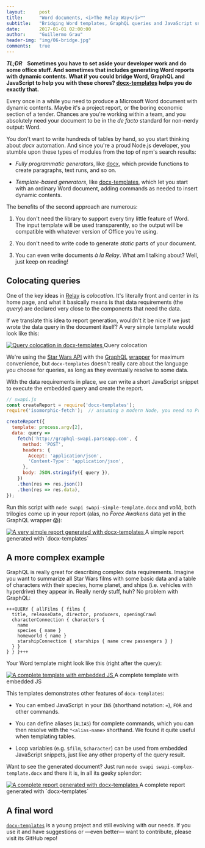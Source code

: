 ```yaml
---
layout:     post
title:      "Word documents, <i>The Relay Way</i>™"
subtitle:   "Bridging Word templates, GraphQL queries and JavaScript snippets"
date:       2017-01-01 02:00:00
author:     "Guillermo Grau"
header-img: "img/06-bridge.jpg"
comments:   true
---
```


**_TL;DR_ &nbsp;&nbsp;&nbsp;Sometimes you have to set aside your developer work and do some office stuff. And sometimes that includes generating Word reports with dynamic contents. What if you could bridge Word, GraphQL and JavaScript to help you with these chores? [docx-templates](https://github.com/guigrpa/docx-templates) helps you do exactly that.**

Every once in a while you need to produce a Microsoft Word document with dynamic contents. Maybe it's a project report, or the boring economic section of a tender. Chances are you're working within a team, and you absolutely need your document to be in the *de facto* standard for non-nerdy output: Word.

You don't want to write hundreds of tables by hand, so you start thinking about *docx* automation. And since you're a proud Node.js developer, you stumble upon these types of modules from the top of npm's search results:

* *Fully programmatic generators*, like [docx](https://github.com/dolanmiu/docx), which provide functions to create paragraphs, text runs, and so on.

* *Template-based generators*, like [docx-templates](https://github.com/guigrpa/docx-templates), which let you start with an ordinary Word document, adding commands as needed to insert dynamic contents.

The benefits of the second approach are numerous:

1. You don't need the library to support every tiny little feature of Word. The input template will be used transparently, so the output will be compatible with whatever version of Office you're using.

2. You don't need to write code to generate *static* parts of your document.

3. You can even write documents *à la Relay*. What am I talking about? Well, just keep on reading!


## Colocating queries

One of the key ideas in [Relay](https://facebook.github.io/relay/) is *colocation*. It's literally front and center in its home page, and what it basically means is that data requirements (the *query*) are declared very close to the components that need the data.

If we translate this idea to report generation, wouldn't it be nice if we just wrote the data query in the document itself? A very simple template would look like this:

<a href="{{ site.baseurl }}/img/docx-swapi-simple1.png">
    <img src="{{ site.baseurl }}/img/docx-swapi-simple1.png" alt="Query colocation in docx-templates">
</a>
<span class="caption text-muted">Query colocation</span>

We're using the [Star Wars API](https://swapi.co/) with the [GraphQL](http://graphql.org/) [wrapper](https://github.com/graphql/swapi-graphql) for maximum convenience, but `docx-templates` doesn't really care about the language you choose for queries, as long as they eventually resolve to some data.

With the data requirements in place, we can write a short JavaScript snippet to execute the embedded query and create the report.

```js
// swapi.js
const createReport = require('docx-templates');
require('isomorphic-fetch');  // assuming a modern Node, you need no Promise polyfill

createReport({
  template: process.argv[2],
  data: query =>
    fetch('http://graphql-swapi.parseapp.com', {
      method: 'POST',
      headers: {
        Accept: 'application/json',
        'Content-Type': 'application/json',
      },
      body: JSON.stringify({ query }),
    })
    .then(res => res.json())
    .then(res => res.data),
});
```

Run this script with `node swapi swapi-simple-template.docx` and *voilà*, both trilogies come up in your report (alas, no *Force Awakens* data yet in the GraphQL wrapper 😱):

<a href="{{ site.baseurl }}/img/docx-swapi-simple2.png">
    <img src="{{ site.baseurl }}/img/docx-swapi-simple2.png" alt="A very simple report generated with docx-templates">
</a>
<span class="caption text-muted">A simple report generated with `docx-templates`</span>

## A more complex example

GraphQL is really great for describing complex data requirements. Imagine you want to summarize all Star Wars films with some basic data and a table of characters with their species, home planet, and ships (i.e. vehicles with hyperdrive) they appear in. Really nerdy stuff, huh? No problem with GraphQL:

```
+++QUERY { allFilms { films {
  title, releaseDate, director, producers, openingCrawl
  characterConnection { characters {
    name
    species { name }
    homeworld { name }
    starshipConnection { starships { name crew passengers } }
  } }
} } }+++
```

Your Word template might look like this (right after the query):

<a href="{{ site.baseurl }}/img/docx-swapi-complex2.png">
    <img src="{{ site.baseurl }}/img/docx-swapi-complex2.png" alt="A complete template with embedded JS">
</a>
<span class="caption text-muted">A complete template with embedded JS</span>

This templates demonstrates other features of `docx-templates`:

* You can embed JavaScript in your `INS` (shorthand notation: `=`), `FOR` and other commands.

* You can define aliases (`ALIAS`) for complete commands, which you can then resolve with the `*<alias-name>` shorthand. We found it quite useful when templating tables.

* Loop variables (e.g. `$film`, `$character`) can be used from embedded JavaScript snippets, just like any other property of the query result.

Want to see the generated document? Just run `node swapi swapi-complex-template.docx` and there it is, in all its geeky splendor:

<a href="{{ site.baseurl }}/img/docx-swapi-complex3.png">
    <img src="{{ site.baseurl }}/img/docx-swapi-complex3.png" alt="A complete report generated with docx-templates">
</a>
<span class="caption text-muted">A complete report generated with `docx-templates`</span>

## A final word

[`docx-templates`](https://github.com/guigrpa/docx-templates) is a young project and still evolving with our needs. If you use it and have suggestions or —even better— want to contribute, please visit its GitHub repo!
